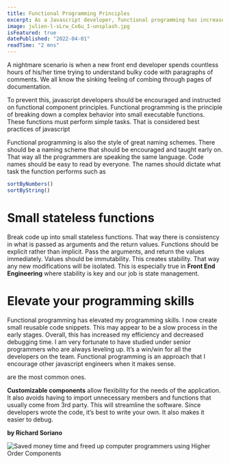 ```yaml
---
title: Functional Programming Principles
excerpt: As a Javascript developer, functional programming has increased my productivity
image: julien-l-sLrw_Cx6u_I-unsplash.jpg
isFeatured: true
datePublished: "2022-04-01"
readTime: "2 mns"
---
```


A nightmare scenario is when a new front end developer spends countless hours of his/her time trying to understand bulky code with paragraphs of comments. We all know the sinking feeling of combing through pages of documentation.

To prevent this, javascript developers should be encouraged and instructed on functional component principles. Functional programming is the principle of breaking down a complex behavior into small executable functions. These functions must perform simple tasks. That is considered best practices of javascript

Functional programming is also the style of great naming schemes. There should be a naming scheme that should be encouraged and taught early on. That way all the programmers are speaking the same language. Code names should be easy to read by everyone. The names should dictate what task the function performs such as

```js
sortByNumbers()
sortByString()
```

# Small stateless functions

Break code up into small stateless functions. That way there is consistency in what is passed as arguments and the return values. Functions should be explicit rather than implicit. Pass the arguments, and return the values immediately. Values should be immutability. This creates stability. That way any new modifications will be isolated. This is especially true in **Front End Engineering** where stability is key and our job is state management.

# Elevate your programming skills

Functional programming has elevated my programming skills. I now create small reusable code snippets. This may appear to be a slow process in the early stages. Overall, this has increased my efficiency and decreased debugging time. I am very fortunate to have studied under senior programmers who are always leveling up. It’s a win/win for all the developers on the team. Functional programming is an approach that I encourage other javascript engineers when it makes sense.

are the most common ones.

**Customizable components** allow flexibility for the needs of the application. It also avoids having to import unnecessary members and functions that usually come from 3rd party. This will streamline the software. Since developers wrote the code, it’s best to write your own. It also makes it easier to debug.

**by Richard Soriano**

![Saved money time and freed up computer programmers using Higher Order Components](mimi-thian-BYGLQ32Wjx8-unsplash.jpg)
